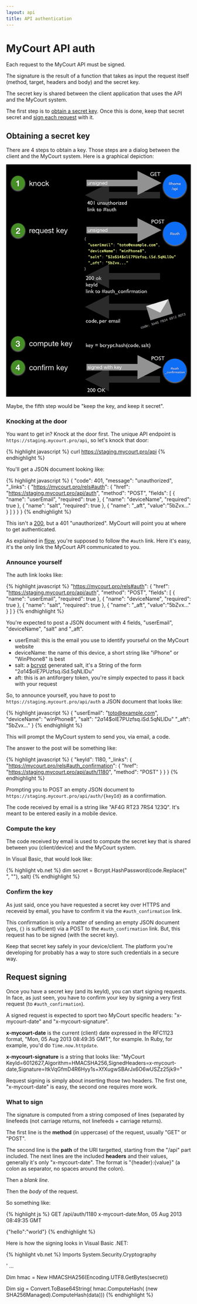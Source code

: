 ```yaml
---
layout: api
title: API authentication
---
```


# MyCourt API auth

Each request to the MyCourt API must be signed.

The signature is the result of a function that takes as input the request itself (method, target, headers and body) and the secret key.

The secret key is shared between the client application that uses the API and the MyCourt system.

The first step is to [obtain a secret key](#secret). Once this is done, keep that secret secret and [sign each request](#signing) with it.


<h2 id="secret">Obtaining a secret key</h2>

There are 4 steps to obtain a key. Those steps are a dialog between the client and the MyCourt system. Here is a graphical depiction:

<img class="shadowed" src="/images/auth_steps.png" />

Maybe, the fifth step would be "keep the key, and keep it secret".

<h3 id="knock">Knocking at the door</h3>

You want to get in? Knock at the door first. The unique API endpoint is ```https://staging.mycourt.pro/api```, so let's knock that door:

{% highlight javascript %}
curl https://staging.mycourt.pro/api
{% endhighlight %}

You'll get a JSON document looking like:

{% highlight javascript %}
{
  "code": 401,
  "message": "unauthorized",
  "_links": {
    "https://mycourt.pro/rels#auth": {
      "href": "https://staging.mycourt.pro/api/auth",
      "method": "POST",
      "fields": [
        { "name": "userEmail", "required": true },
        { "name": "deviceName", "required": true },
        { "name": "salt", "required": true },
        { "name": "_aft", "value":"5bZvx..." }
      ]
    }
  }
}
{% endhighlight %}

This isn't a [200](flow.html#code200), but a 401 "unauthorized". MyCourt will point you at where to get authenticated.

As explained in [flow](flow.html), you're supposed to follow the ```#auth``` link. Here it's easy, it's the only link the MyCourt API communicated to you.

<h3 id="announce">Announce yourself</h3>

The auth link looks like:

{% highlight javascript %}
  "https://mycourt.pro/rels#auth": {
    "href": "https://staging.mycourt.pro/api/auth",
    "method": "POST",
    "fields": [
      { "name": "userEmail", "required": true },
      { "name": "deviceName", "required": true },
      { "name": "salt", "required": true },
      { "name": "_aft", "value":"5bZvx..." } ] }
{% endhighlight %}

You're expected to post a JSON document with 4 fields, "userEmail", "deviceName", "salt" and "_aft".

* userEmail: this is the email you use to identify yourseful on the MyCourt website
* deviceName: the name of this device, a short string like "iPhone" or "WinPhone8" is best
* salt: a [bcrypt](http://en.wikipedia.org/wiki/Bcrypt) generated salt, it's a String of the form "$2a$14$olE7PUzfsq.iSd.5qNLlDu"
* aft: this is an antiforgery token, you're simply expected to pass it back with your request

So, to announce yourself, you have to post to ```https://staging.mycourt.pro/api/auth``` a JSON document that looks like:

{% highlight javascript %}
{
  "userEmail": "toto@example.com",
  "deviceName": "winPhone8",
  "salt": "$2a$14$olE7PUzfsq.iSd.5qNLlDu"
  "_aft": "5bZvx..."
}
{% endhighlight %}

This will prompt the MyCourt system to send you, via email, a code.

The answer to the post will be something like:

{% highlight javascript %}
{
  "keyId": 1180,
  "_links": {
    "https://mycourt.pro/rels#auth_confirmation": {
      "href": "https://staging.mycourt.pro/api/auth/1180",
      "method": "POST"
    }
  }
}
{% endhighlight %}

Prompting you to POST an empty JSON document to ```https://staging.mycourt.pro/api/auth/{keyId}``` as a confirmation.

The code received by email is a string like "AF4G RT23 7RS4 123Q". It's meant to be entered easily in a mobile device.

<h3 id="compute">Compute the key</h3>

The code received by email is used to compute the secret key that is shared between you (client/device) and the MyCourt system.

In Visual Basic, that would look like:

{% highlight vb.net %}
dim secret = Bcrypt.HashPassword(code.Replace(" ", ""), salt)
{% endhighlight %}

<h3 id="confirm">Confirm the key</h3>

As just said, once you have requested a secret key over HTTPS and receveid by email, you have to confirm it via the ```#auth_confirmation``` link.

This confirmation is only a matter of sending an empty JSON document (yes, ```{}``` is sufficient) via a POST to the ```#auth_confirmation``` link. But, this request has to be signed (with the secret key).

Keep that secret key safely in your device/client. The platform you're developing for probably has a way to store such credentials in a secure way.


<h2 id="signing">Request signing</h2>

Once you have a secret key (and its keyId), you can start signing requests. In face, as just seen, you have to confirm your key by signing a very first request (to ```#auth_confirmation```).

A signed request is expected to sport two MyCourt specific headers: "x-mycourt-date" and "x-mycourt-signature".

**x-mycourt-date** is the current (client) date expressed in the RFC1123 format, "Mon, 05 Aug 2013 08:49:35 GMT", for example. In Ruby, for example, you'd do ```Time.now.httpdate```.

**x-mycourt-signature** is a string that looks like: "MyCourt KeyId=6012627,Algorithm=HMACSHA256,SignedHeaders=x-mycourt-date,Signature=ItkVqGfmD4R6Hyy1s+XfXugwSBArJx6O6wUSZz25jk9="

Request signing is simply about inserting those two headers. The first one, "x-mycourt-date" is easy, the second one requires more work.

<h3 id="what">What to sign</h3>

The signature is computed from a string composed of lines (separated by linefeeds (not carriage returns, not linefeeds + carriage returns).

The first line is the **method** (in uppercase) of the request, usually "GET" or "POST".

The second line is the **path** of the URI targetted, starting from the "/api" part included. The next lines are the included **headers** and their values, generally it's only "x-mycourt-date". The format is "{header}:{value}" (a colon as separator, no spaces around the colon).

Then a *blank line*.

Then the *body* of the request.

So something like:

{% highlight js %}
GET
/api/auth/1180
x-mycourt-date:Mon, 05 Aug 2013 08:49:35 GMT

{"hello":"world"}
{% endhighlight %}

Here is how the signing looks in Visual Basic .NET:

{% highlight vb.net %}
Imports System.Security.Cryptography

' ...

Dim hmac =
  New HMACSHA256(Encoding.UTF8.GetBytes(secret))

Dim sig =
  Convert.ToBase64String(
      hmac.ComputeHash(
          (new SHA256Managed).ComputeHash(data)))
{% endhighlight %}

